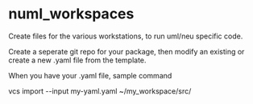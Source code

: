 # numl_workspaces
Create files for the various workstations, to run uml/neu specific code.

Create a seperate git repo for your package, then modify an existing or create a new .yaml file from the template.

When you have your .yaml file, sample command

vcs import --input my-yaml.yaml ~/my_workspace/src/

